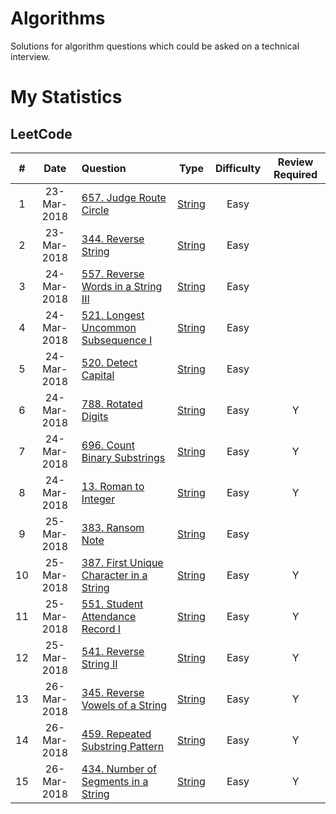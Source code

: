 # Algorithms
Solutions for algorithm questions which could be asked on a technical interview.

# My Statistics

## LeetCode

| # | Date | Question | Type | Difficulty | Review Required |
|:-:|:----:|:---------|:----:|:----------:|:--------------:|
| 1 | 23-Mar-2018 | [657. Judge Route Circle][1] | [String][0] | Easy |  |
| 2 | 23-Mar-2018 | [344. Reverse String][2] | [String][0] | Easy |  |
| 3 | 24-Mar-2018 | [557. Reverse Words in a String III][3] | [String][0] | Easy |  |
| 4 | 24-Mar-2018 | [521. Longest Uncommon Subsequence I][4] | [String][0] | Easy |  |
| 5 | 24-Mar-2018 | [520. Detect Capital][5] | [String][0] | Easy |  |
| 6 | 24-Mar-2018 | [788. Rotated Digits][6] | [String][0] | Easy | Y |
| 7 | 24-Mar-2018 | [696. Count Binary Substrings][7] | [String][0] | Easy | Y |
| 8 | 24-Mar-2018 | [13. Roman to Integer][8] | [String][0] | Easy | Y |
| 9 | 25-Mar-2018 | [383. Ransom Note][9] | [String][0] | Easy |  |
| 10 | 25-Mar-2018 | [387. First Unique Character in a String][10] | [String][0] | Easy | Y |
| 11 | 25-Mar-2018 | [551. Student Attendance Record I][11] | [String][0] | Easy | Y |
| 12 | 25-Mar-2018 | [541. Reverse String II][12] | [String][0] | Easy | Y |
| 13 | 26-Mar-2018 | [345. Reverse Vowels of a String][13] | [String][0] | Easy | Y |
| 14 | 26-Mar-2018 | [459. Repeated Substring Pattern][14] | [String][0] | Easy | Y |
| 15 | 26-Mar-2018 | [434. Number of Segments in a String][15] | [String][0] | Easy | Y |


[0]: https://leetcode.com/tag/string/
[1]: https://leetcode.com/problems/judge-route-circle/
[2]: https://leetcode.com/problems/reverse-string/
[3]: https://leetcode.com/problems/reverse-words-in-a-string-iii/
[4]: https://leetcode.com/problems/longest-uncommon-subsequence-i/
[5]: https://leetcode.com/problems/detect-capital/
[6]: https://leetcode.com/problems/rotated-digits/
[7]: https://leetcode.com/problems/count-binary-substrings/
[8]: https://leetcode.com/problems/roman-to-integer/
[9]: https://leetcode.com/problems/ransom-note/
[10]: https://leetcode.com/problems/first-unique-character-in-a-string/
[11]: https://leetcode.com/problems/student-attendance-record-i/
[12]: https://leetcode.com/problems/reverse-string-ii/
[13]: https://leetcode.com/problems/reverse-vowels-of-a-string/
[14]: https://leetcode.com/problems/repeated-substring-pattern/
[15]: https://leetcode.com/problems/number-of-segments-in-a-string/